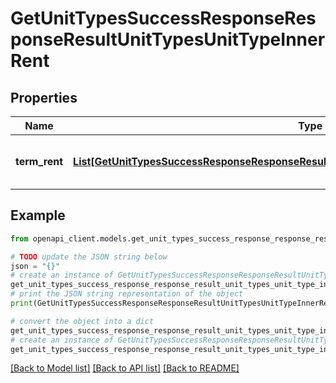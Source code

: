 # GetUnitTypesSuccessResponseResponseResultUnitTypesUnitTypeInnerRent


## Properties

Name | Type | Description | Notes
------------ | ------------- | ------------- | -------------
**term_rent** | [**List[GetUnitTypesSuccessResponseResponseResultUnitTypesUnitTypeInnerRentTermRentInner]**](GetUnitTypesSuccessResponseResponseResultUnitTypesUnitTypeInnerRentTermRentInner.md) | List of available rent terms for the unit | 

## Example

```python
from openapi_client.models.get_unit_types_success_response_response_result_unit_types_unit_type_inner_rent import GetUnitTypesSuccessResponseResponseResultUnitTypesUnitTypeInnerRent

# TODO update the JSON string below
json = "{}"
# create an instance of GetUnitTypesSuccessResponseResponseResultUnitTypesUnitTypeInnerRent from a JSON string
get_unit_types_success_response_response_result_unit_types_unit_type_inner_rent_instance = GetUnitTypesSuccessResponseResponseResultUnitTypesUnitTypeInnerRent.from_json(json)
# print the JSON string representation of the object
print(GetUnitTypesSuccessResponseResponseResultUnitTypesUnitTypeInnerRent.to_json())

# convert the object into a dict
get_unit_types_success_response_response_result_unit_types_unit_type_inner_rent_dict = get_unit_types_success_response_response_result_unit_types_unit_type_inner_rent_instance.to_dict()
# create an instance of GetUnitTypesSuccessResponseResponseResultUnitTypesUnitTypeInnerRent from a dict
get_unit_types_success_response_response_result_unit_types_unit_type_inner_rent_from_dict = GetUnitTypesSuccessResponseResponseResultUnitTypesUnitTypeInnerRent.from_dict(get_unit_types_success_response_response_result_unit_types_unit_type_inner_rent_dict)
```
[[Back to Model list]](../README.md#documentation-for-models) [[Back to API list]](../README.md#documentation-for-api-endpoints) [[Back to README]](../README.md)


